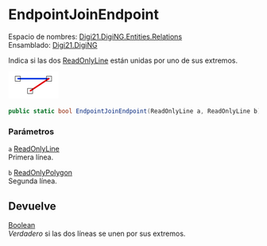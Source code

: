 # EndpointJoinEndpoint

Espacio de nombres: [Digi21.DigiNG.Entities.Relations](/digi3d-net/programacion/.net/referencia/digi21.diging/digi21.diging.entities.relations/)\
Ensamblado: [Digi21.DigiNG](/digi3d-net/programacion/.net/referencia/digi21.diging.plugin/digi21.diging/)

Indica si las dos [ReadOnlyLine](/digi3d-net/programacion/.net/referencia/digi21.diging/digi21.diging.entities/clases/readonlyline/) están unidas por uno de sus extremos.

![Líneas que se unen por sus extremos](../../../../../../../../../.gitbook/assets/lineauneextremolinea.png)

```csharp
public static bool EndpointJoinEndpoint(ReadOnlyLine a, ReadOnlyLine b)
```

### Parámetros

`a` [ReadOnlyLine](/digi3d-net/programacion/.net/referencia/digi21.diging/digi21.diging.entities/clases/readonlyline/)\
Primera línea.

`b` [ReadOnlyPolygon](/digi3d-net/programacion/.net/referencia/digi21.diging/digi21.diging.entities/clases/readonlypolygon/)\
Segunda línea.

## Devuelve

[Boolean](https://docs.microsoft.com/en-us/dotnet/api/system.boolean?view=net-5.0)\
_Verdadero_ si las dos líneas se unen por sus extremos.
